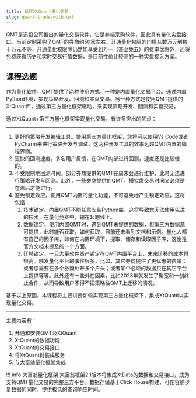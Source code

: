 ```yaml
---
title: 玩转XtQuant量化交易
slug: quant-trade-with-qmt
---
```


QMT是迅投公司推出的量化交易软件，它是券端采购软件，因此具有量化实盘接口。当前定制采购了QMT的券商约50家左右，开通量化权限的门槛从数万元到数十万元不等，开通量化权限除仍然能享受到万一（甚至免五）的费率优惠外，还将免费获得历史和实时交易行情数据，是目前性价比较高的一种实盘接入方案。

## 课程选题
作为量化软件，QMT提供了两种使用方式。一种是内置量化交易平台。通过内置Python环境，实现策略开发、回测和实盘交易。另一种方式是使用QMT提供的XtQuant库，通过第三方量化框架驱动，来实现策略开发、回测和实盘交易。

通过XtQuant+第三方量化框架实现量化交易，有许多突出的优点：

---

1. 更好的策略开发编辑工具。使用第三方量化框架，您将可以使用Vs Code或者PyCharm来进行策略开发与调试，这两种开发工具的效率远超QMT内置的编程界面。
2. 更快的回测速度。多名用户反馈，在QMT内部进行回测，速度还是比较慢的。
3. 不受限制地回测时间。部分券商提供的QMT在周末会进行维护，此时无法进行策略开发与回测。此外，一些券商提供的QMT，模拟盘交易时间又必须是在盘后才能进行。
4. 避免锁定效应。使用QMT内置的量化功能，不可避免地产生锁定效应，这将包括：
   1. 技术锁定。内置QMT不能任意安装Python库。这将导致您无法使用先进的技术，在量化竞赛中，输在起跑线上。
   2. 数据锁定。使用内置QMT时，遇到QMT未提供的数据，但第三方数据源可提供，此时能否获取，如何获取，目前还未看到文档和示例。量化人都有自己的因子库，如何在内置环境下，提取、储存和读取因子库，这也是官方文档未提及的一个方面。
   3. 迁移锁定。一旦大量软件资产锁定在QMT内置平台上，未来迁移的成本将很高。触发量化平台的事件很多，比如，其它券商提供了更优惠的费率；或者您需要在多个券商处开多个户头；或者某个必须的数据只在其它平台上提供等等。此外还有一些外在因素，比如2023年就发生了聚宽和一创终止合作，从而导致用户不得不把策略往QMT上迁移的情况。

基于以上原因，本课程将主要讲授如何实现第三方量化框架下，集成XtQuant以实现量化交易。

---

主要内容有：

1. 开通和安装QMT及XtQuant
2. XtQuant的数据功能
3. XtQuant的交易接口
4. 将XtQuant封装成服务
5. 与大富翁量化框架集成

!!! info 大富翁量化框架
    大富翁框架2.1版本将集成XtData的数据和交易接口，成为支持QMT量化交易的完整三方平台。数据存储基于Click House构建，可在容纳少量数据的同时，提供极低的查询响应时间。




